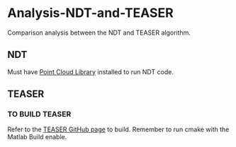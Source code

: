 # Analysis-NDT-and-TEASER
Comparison analysis between the NDT and TEASER algorithm.

## NDT
Must have [Point Cloud Library](https://pointclouds.org/) installed to run NDT code. 

## TEASER
### TO BUILD TEASER
Refer to the [TEASER GitHub page](https://github.com/MIT-SPARK/TEASER-plusplus) to build. Remember to run cmake with the Matlab Build enable.
